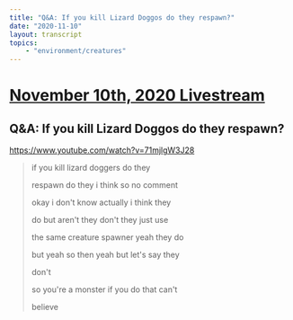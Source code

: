 ```yaml
---
title: "Q&A: If you kill Lizard Doggos do they respawn?"
date: "2020-11-10"
layout: transcript
topics:
    - "environment/creatures"
---
```

# [November 10th, 2020 Livestream](../2020-11-10.md)
## Q&A: If you kill Lizard Doggos do they respawn?
https://www.youtube.com/watch?v=71mjlgW3J28
> if you kill lizard doggers do they
> 
> respawn do they i think so no comment
> 
> okay i don't know actually i think they
> 
> do but aren't they don't they just use
> 
> the same creature spawner yeah they do
> 
> but yeah so then yeah but let's say they
> 
> don't
> 
> so you're a monster if you do that can't
> 
> believe
> 
